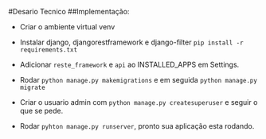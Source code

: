 #Desario Tecnico 
##Implementação:

- Criar o ambiente virtual venv
- Instalar django, djangorestframework e django-filter `pip install -r requirements.txt`

- Adicionar `reste_framework` e `api` ao INSTALLED_APPS em Settings.

- Rodar `python manage.py makemigrations` e em seguida `python manage.py migrate`
- Criar o usuario admin com `python manage.py createsuperuser` e seguir o que se pede.
- Rodar `pyhton manage.py runserver`, pronto sua aplicação esta rodando.


